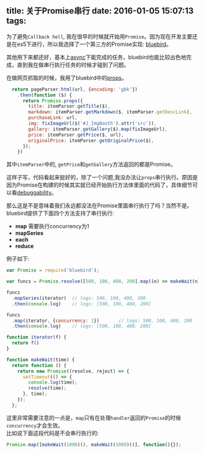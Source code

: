 title: 关于Promise串行
date: 2016-01-05 15:07:13
tags:
---

为了避免`Callback hell`, 我在很早的时候就开始用`Promise`。因为现在开发主要还是在es5下进行，所以我选择了一个第三方的Promise实现: [bluebird](bluebirdjs.com/docs/getting-started.html)。

其他用下来都还好，基本上[async](https://github.com/caolan/async)下能完成的任务，bluebird也能比较出色地完成，直到我在做串行执行任务的时候才碰到了问题。

在做网页抓取的时候，我用了bluebird中的[props](http://bluebirdjs.com/docs/api/promise.props.html)。

```javascript
  return pageParser.html(url, {encoding: 'gbk'})
    .then(function ($) {
      return Promise.props({
        title: itemParser.getTitle($),
        markdown: itemParser.getMarkdown($, itemParser.getDescLink),
        purchaseLink: url,
        img: fixImageUrl($('#J_ImgBooth').attr('src')),
        gallery: itemParser.getGallery($).map(fixImageUrl),
        price: itemParser.getPrice($, url),
        originalPrice: itemParser.getOriginalPrice($),
      });
    })
```

其中`itemParser`中的, `getPrice`和`getGallery`方法返回的都是Promise。

这样子写，代码看起来挺好的，除了一个问题,我没办法让`props`串行执行。原因是因为Promise在构建的时候其实就已经开始执行方法体里面的代码了，具体细节可以看[debuggability](https://github.com/petkaantonov/bluebird/blob/master/src/debuggability.js#L182)。

那么这是不是意味着我们永远都没法在Promise里面串行执行了吗？当然不是。  
bluebird提供了下面四个方法支持了串行执行:

- __map__ 需要执行concurrency为1
- __mapSeries__
- __each__
- __reduce__

例子如下:

```javascript
var Promise = require('bluebird');

var funcs = Promise.resolve([500, 100, 400, 200].map((n) => makeWait(n)));

funcs
  .mapSeries(iterator)  // logs: 500, 100, 400, 200
  .then(console.log)    // logs: [500, 100, 400, 200]

funcs
  .map(iterator, {concurrency: 1})       // logs: 500, 100, 400, 200
  .then(console.log)    // logs: [500, 100, 400, 200]

function iterator(f) {
  return f()
}

function makeWait(time) {
  return function () {
    return new Promise((resolve, reject) => {
      setTimeout(() => {
        console.log(time);
        resolve(time);
      }, time);
    });
  };
```

这里非常需要注意的一点是，`map`只有在处理`handler`返回的`Promise`的时候`concurrency`才会生效。  
比如说下面这段代码是不会串行执行的:

```javascript
Promise.map([makeWait(1000)(), makeWait(1000)()], function(){});
```
